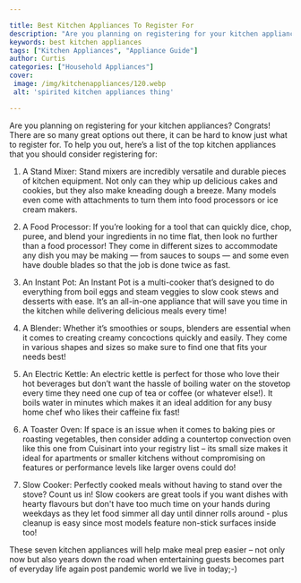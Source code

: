 ```yaml
---

title: Best Kitchen Appliances To Register For
description: "Are you planning on registering for your kitchen appliances? Congrats! There are so many great options out there, it can be hard t...get the full scoop"
keywords: best kitchen appliances
tags: ["Kitchen Appliances", "Appliance Guide"]
author: Curtis
categories: ["Household Appliances"]
cover: 
 image: /img/kitchenappliances/120.webp
 alt: 'spirited kitchen appliances thing'

---
```


Are you planning on registering for your kitchen appliances? Congrats! There are so many great options out there, it can be hard to know just what to register for. To help you out, here’s a list of the top kitchen appliances that you should consider registering for:

1. A Stand Mixer: Stand mixers are incredibly versatile and durable pieces of kitchen equipment. Not only can they whip up delicious cakes and cookies, but they also make kneading dough a breeze. Many models even come with attachments to turn them into food processors or ice cream makers. 

2. A Food Processor: If you’re looking for a tool that can quickly dice, chop, puree, and blend your ingredients in no time flat, then look no further than a food processor! They come in different sizes to accommodate any dish you may be making — from sauces to soups — and some even have double blades so that the job is done twice as fast. 

3. An Instant Pot: An Instant Pot is a multi-cooker that’s designed to do everything from boil eggs and steam veggies to slow cook stews and desserts with ease. It’s an all-in-one appliance that will save you time in the kitchen while delivering delicious meals every time! 

4. A Blender: Whether it’s smoothies or soups, blenders are essential when it comes to creating creamy concoctions quickly and easily. They come in various shapes and sizes so make sure to find one that fits your needs best! 

 5. An Electric Kettle: An electric kettle is perfect for those who love their hot beverages but don’t want the hassle of boiling water on the stovetop every time they need one cup of tea or coffee (or whatever else!). It boils water in minutes which makes it an ideal addition for any busy home chef who likes their caffeine fix fast! 

 6. A Toaster Oven: If space is an issue when it comes to baking pies or roasting vegetables, then consider adding a countertop convection oven like this one from Cuisinart into your registry list – its small size makes it ideal for apartments or smaller kitchens without compromising on features or performance levels like larger ovens could do! 

 7. Slow Cooker: Perfectly cooked meals without having to stand over the stove? Count us in! Slow cookers are great tools if you want dishes with hearty flavours but don't have too much time on your hands during weekdays as they let food simmer all day until dinner rolls around - plus cleanup is easy since most models feature non-stick surfaces inside too!

These seven kitchen appliances will help make meal prep easier – not only now but also years down the road when entertaining guests becomes part of everyday life again post pandemic world we live in today;-)
